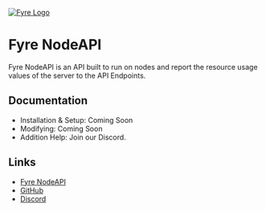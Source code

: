 [![Fyre Logo](https://cdn.discordapp.com/attachments/883629888811175966/910811235526778920/logo-transparent.png)](https://github.com/FyreNodes)
# Fyre NodeAPI

Fyre NodeAPI is an API built to run on nodes and report the resource usage values of the server to the API Endpoints.

## Documentation
* Installation & Setup: Coming Soon
* Modifying: Coming Soon
* Addition Help: Join our Discord.

## Links

* [Fyre NodeAPI](https://github.com/FyreNodes/NodeAPI)
* [GitHub](https://github.com/FyreNodes)
* [Discord](https://fyrenodes.net/discord)



